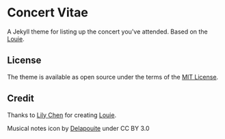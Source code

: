 Concert Vitae
=============

A Jekyll theme for listing up the concert you've attended. Based on the [Louie](https://github.com/lllychen/louie).

## License

The theme is available as open source under the terms of the [MIT License](http://opensource.org/licenses/MIT).


## Credit

Thanks to [Lily Chen](https://github.com/lllychen) for creating [Louie](https://github.com/lllychen/louie).

Musical notes icon by [Delapouite](https://delapouite.com/) under CC BY 3.0
